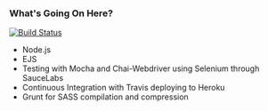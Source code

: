 ### What's Going On Here?

[![Build Status](https://travis-ci.org/penguinstampede/hackagist.svg?branch=master)](https://travis-ci.org/penguinstampede/hackagist)

* Node.js
* EJS
* Testing with Mocha and Chai-Webdriver using Selenium through SauceLabs
* Continuous Integration with Travis deploying to Heroku
* Grunt for SASS compilation and compression
